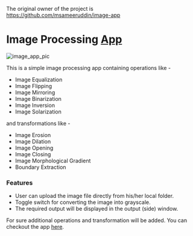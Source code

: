 The original owner of the project is https://github.com/msameeruddin/image-app

# Image Processing [App](https://process-image-app.herokuapp.com/)

![image_app_pic](https://user-images.githubusercontent.com/63333753/110889696-a70a8080-8314-11eb-9687-001c6de33888.PNG)

This is a simple image processing app containing operations like - 

* Image Equalization
* Image Flipping
* Image Mirroring
* Image Binarization
* Image Inversion
* Image Solarization

and transformations like - 

* Image Erosion
* Image Dilation
* Image Opening
* Image Closing
* Image Morphological Gradient
* Boundary Extraction

### Features

* User can upload the image file directly from his/her local folder.
* Toggle switch for converting the image into grayscale.
* The required output will be displayed in the output (side) window.

For sure additional operations and transformation will be added. You can checkout the app [here](https://process-image-app.herokuapp.com/).
